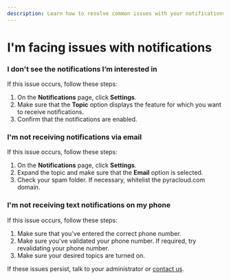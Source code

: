 ```yaml
---
description: Learn how to resolve common issues with your notifications.
---
```


# I'm facing issues with notifications

### I don't see the notifications I’m interested in

If this issue occurs, follow these steps:

1. On the **Notifications** page, click **Settings**.
2. Make sure that the **Topic** option displays the feature for which you want to receive notifications.
3. Confirm that the notifications are enabled.

### I'm not receiving notifications via email

If this issue occurs, follow these steps:

1. On the **Notifications** page, click **Settings**.
2. Expand the topic and make sure that the **Email** option is selected.&#x20;
3. Check your spam folder. If necessary, whitelist the pyracloud.com domain.

### I'm not receiving text notifications on my phone

If this issue occurs, follow these steps:

1. Make sure that you've entered the correct phone number.
2. Make sure you've validated your phone number. If required, try revalidating your phone number.
3. Make sure your desired topics are turned on.

If these issues persist, talk to your administrator or [contact us](../getting-support.md).
